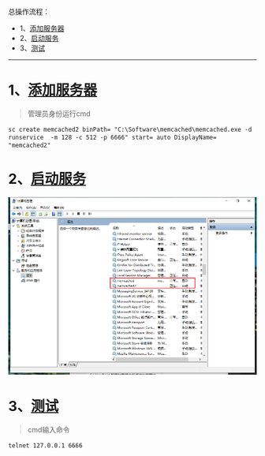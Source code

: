 总操作流程：
- 1、[添加服务器](#memcached-01)
- 2、[启动服务](#memcached-02)
- 3、[测试](#memcached-03)

***

# 1、<a name="memcached-01" href="#" >添加服务器</a>

> 管理员身份运行cmd

```shell
sc create memcached2 binPath= "C:\Software\memcached\memcached.exe -d runservice  -m 128 -c 512 -p 6666" start= auto DisplayName= "memcached2"
```

# 2、<a name="memcached-02" href="#" >启动服务</a>

![](image/5-1.png)

# 3、<a name="memcached-03" href="#" >测试</a>

> cmd输入命令

```
telnet 127.0.0.1 6666
```